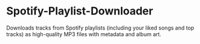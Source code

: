 # Spotify-Playlist-Downloader
Downloads tracks from Spotify playlists (including your liked songs and top tracks) as high-quality MP3 files with metadata and album art.
